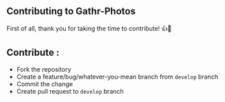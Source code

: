 ## Contributing to Gathr-Photos

First of all, thank you for taking the time to contribute! :+1::tada:

## Contribute :
- Fork the repository
- Create a feature/bug/whatever-you-mean branch from `develop` branch
- Commit the change
- Create pull request to `develop` branch